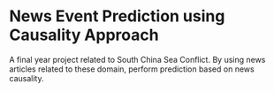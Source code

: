 # News Event Prediction using Causality Approach

A final year project related to South China Sea Conflict. 
By using news articles related to these domain, perform prediction based on news causality.